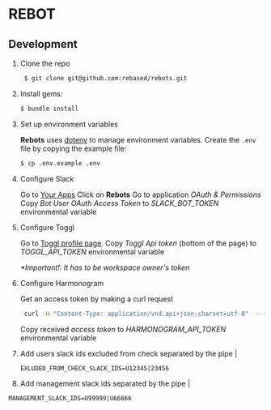 REBOT
======

## Development

1. Clone the repo
   ```bash
    $ git clone git@github.com:rebased/rebots.git
   ```

1. Install gems:
   ```bash
   $ bundle install
   ```

1. Set up environment variables

   **Rebots** uses [dotenv](https://github.com/bkeepers/dotenv) to manage environment variables. 
   Create the `.env` file by copying the example file:

    ```bash
    $ cp .env.example .env
    ```
  1. Configure Slack

     Go to [Your Apps](https://api.slack.com/apps) 
     Click on **Rebots**
     Go to application _OAuth & Permissions_
     Copy _Bot User OAuth Access Token_ to _SLACK_BOT_TOKEN_ environmental variable

1. Configure Toggl

    Go to [Toggl profile page](https://toggl.com/app/profile).
    Copy _Toggl Api token_ (bottom of the page) to _TOGGL_API_TOKEN_ environmental variable

     _*Important!: It has to be workspace owner's token_
   

1. Configure Harmonogram

   Get an access token by making a curl request
   ```bash
    curl -H "Content-Type: application/vnd.api+json;charset=utf-8"  --data '{ "data": {"type": "access- token", "attributes": { "email": <my@email.com>, "password": "<my passwoed>}}}' --request POST https://api.rebased.harmonogram.rebased.pl/api/v1/access-tokens
   ```
   Copy received _access token_ to _HARMONOGRAM_API_TOKEN_  environmental variable

1. Add users slack ids excluded from check separated by the pipe |

   ```
   EXLUDED_FROM_CHECK_SLACK_IDS=U12345|23456
   ```

1. Add management slack ids separated by the pipe |

  ```
  MANAGEMENT_SLACK_IDS=U99999|U66666
  ```
